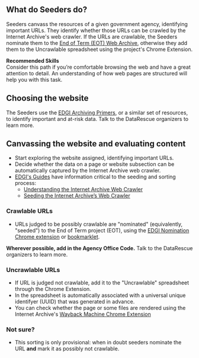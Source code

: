 ## What do Seeders do?

Seeders canvass the resources of a given government agency, identifying important URLs. They identify whether those URLs can be crawled by the Internet Archive's web crawler. If the URLs are crawlable, the Seeders nominate them to the [End of Term (EOT) Web Archive](http://eotarchive.cdlib.org/2016.html), otherwise they add them to the Uncrawlable spreadsheet using the project's Chrome Extension.

<div class = "note">
  <strong>Recommended Skills</strong> <br />  
  Consider this path if you’re comfortable browsing the web and have a great attention to detail. An understanding of how web pages are structured will help you with this task.
</div>

## Choosing the website

The Seeders use the [EDGI Archiving Primers](https://envirodatagov.org/archiving/), or a similar set of resources, to identify important and at-risk data. Talk to the DataRescue organizers to learn more.

## Canvassing the website and evaluating content

- Start exploring the website assigned, identifying important URLs.
- Decide whether the data on a page or website subsection can be automatically captured by the Internet Archive web crawler.
- [EDGI's Guides](https://edgi-govdata-archiving.github.io/guides/) have information critical to the seeding and sorting process:
    - [Understanding the Internet Archive Web Crawler](https://edgi-govdata-archiving.github.io/guides/internet-archive-crawler/)
    - [Seeding the Internet Archive’s Web Crawler](https://edgi-govdata-archiving.github.io/guides/seeding-internet-archive/)

### Crawlable URLs

- URLs judged to be possibly crawlable are "nominated" (equivalently, "seeded") to the End of Term project (EOT), using the [EDGI Nomination Chrome extension](https://chrome.google.com/webstore/detail/nominationtool/abjpihafglmijnkkoppbookfkkanklok?hl=en) or
  [bookmarklet](http://digital2.library.unt.edu/nomination/eth2016/about/).

**Wherever possible, add in the Agency Office Code.** Talk to the DataRescue organizers to learn more.

### Uncrawlable URLs

- If URL is judged not crawlable, add it to the "Uncrawlable" spreadsheet through the Chrome Extension.
- In the spreadsheet is automatically associated with a universal unique identifyer (UUID) that was generated in advance.
- You can check whether the page or some files are rendered using the Internet Archive's [Wayback Machine Chrome Extension](https://chrome.google.com/webstore/detail/wayback-machine/fpnmgdkabkmnadcjpehmlllkndpkmiak)

### Not sure?

- This sorting is only provisional: when in doubt seeders nominate the URL **and** mark it as possibly not crawlable.
